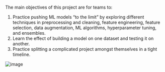 The main objectives of this project are for teams to:
1.	Practice pushing ML models “to the limit” by exploring different techniques in preprocessing and cleaning, feature engineering, feature selection, data augmentation, ML algorithms, hyperparameter tuning, and ensembles.
2.	Learn the effect of building a model on one dataset and testing it on another.
3.	Practice splitting a complicated project amongst themselves in a tight timeline.

 ![image](https://user-images.githubusercontent.com/39035531/206620966-0024c2fb-46a8-45c0-8d36-3c208f541d01.png)
